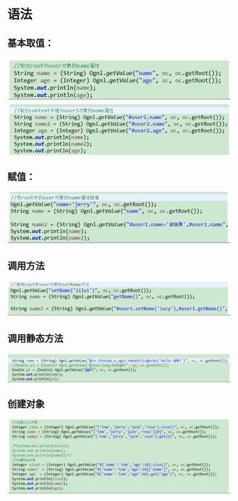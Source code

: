 # 语法

## 基本取值：

![](../../../.gitbook/assets/image%20%287%29.png)

## 赋值：

![](../../../.gitbook/assets/image%20%2818%29.png)

## 调用方法

![](../../../.gitbook/assets/image%20%288%29.png)

## 调用静态方法

![](../../../.gitbook/assets/image%20%2873%29.png)

## 创建对象 

![](../../../.gitbook/assets/image%20%2855%29.png)

